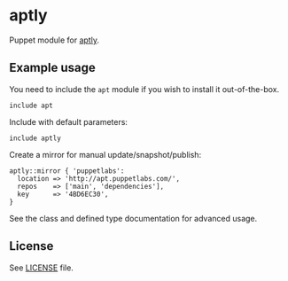 # aptly

Puppet module for [aptly](http://www.aptly.info/).

## Example usage

You need to include the `apt` module if you wish to install it
out-of-the-box.
```
include apt
```

Include with default parameters:
```
include aptly
```

Create a mirror for manual update/snapshot/publish:
```
aptly::mirror { 'puppetlabs':
  location => 'http://apt.puppetlabs.com/',
  repos    => ['main', 'dependencies'],
  key      => '4BD6EC30',
}
```

See the class and defined type documentation for advanced usage.

## License

See [LICENSE](LICENSE) file.
